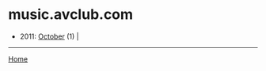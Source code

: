 # music.avclub.com

  * 2011: 
      [October](./music-avclub-com-2011-10.md) (1) | 

----

[Home](../)
